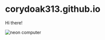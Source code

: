 # corydoak313.github.io

Hi there!

<picture>
  <source media="(prefers-color-scheme: dark)" srcset="[blob:https://www.pinterest.com/189540fe-c413-426f-92fc-c3cf00780a86](https://github.com/corydoak313/corydoak313.github.io/blob/main/black.jpg)">
  <source media="(prefers-color-scheme: light)" srcset="blob:https://www.pinterest.com/7b8a031c-2a61-4377-81d1-2d9e30d388fb">
  <img alt="neon computer" src="https://www.shutterstock.com/video/clip-3483067579-hello-world-neon-text-animation--perfect
">
</picture>
